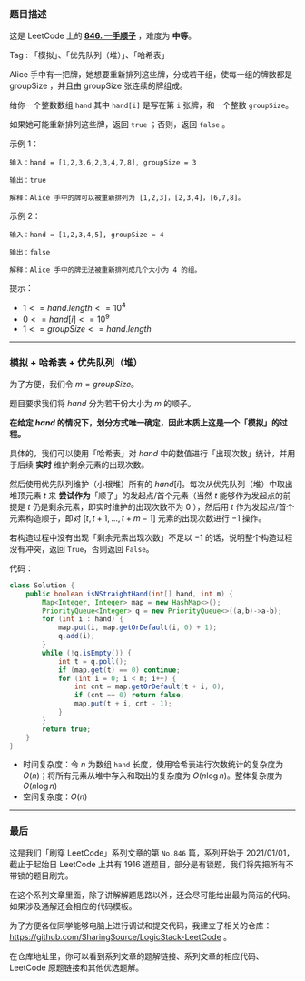### 题目描述

这是 LeetCode 上的 **[846. 一手顺子](https://leetcode-cn.com/problems/hand-of-straights/solution/gong-shui-san-xie-shu-ju-jie-gou-mo-ni-t-4hxw/)** ，难度为 **中等**。

Tag : 「模拟」、「优先队列（堆）」、「哈希表」



Alice 手中有一把牌，她想要重新排列这些牌，分成若干组，使每一组的牌数都是 groupSize ，并且由 groupSize 张连续的牌组成。

给你一个整数数组 `hand` 其中 `hand[i]` 是写在第 `i` 张牌，和一个整数 `groupSize`。

如果她可能重新排列这些牌，返回 `true` ；否则，返回 `false` 。

示例 1：
```
输入：hand = [1,2,3,6,2,3,4,7,8], groupSize = 3

输出：true

解释：Alice 手中的牌可以被重新排列为 [1,2,3]，[2,3,4]，[6,7,8]。
```
示例 2：
```
输入：hand = [1,2,3,4,5], groupSize = 4

输出：false

解释：Alice 手中的牌无法被重新排列成几个大小为 4 的组。
```

提示：
* $1 <= hand.length <= 10^4$
* $0 <= hand[i] <= 10^9$
* $1 <= groupSize <= hand.length$

---

### 模拟 + 哈希表 + 优先队列（堆）

为了方便，我们令 $m = groupSize$。

题目要求我们将 $hand$ 分为若干份大小为 $m$ 的顺子。

**在给定 $hand$ 的情况下，划分方式唯一确定，因此本质上这是一个「模拟」的过程。**

具体的，我们可以使用「哈希表」对 $hand$ 中的数值进行「出现次数」统计，并用于后续 **实时** 维护剩余元素的出现次数。

然后使用优先队列维护（小根堆）所有的 $hand[i]$。每次从优先队列（堆）中取出堆顶元素 $t$ 来 **尝试作为**「顺子」的发起点/首个元素（当然 $t$ 能够作为发起点的前提是 $t$ 仍是剩余元素，即实时维护的出现次数不为 $0$ ），然后用 $t$ 作为发起点/首个元素构造顺子，即对 $[t, t + 1, ... , t + m - 1]$ 元素的出现次数进行 $-1$ 操作。

若构造过程中没有出现「剩余元素出现次数」不足以 $-1$ 的话，说明整个构造过程没有冲突，返回 `True`，否则返回 `False`。

代码：
```Java
class Solution {
    public boolean isNStraightHand(int[] hand, int m) {
        Map<Integer, Integer> map = new HashMap<>();
        PriorityQueue<Integer> q = new PriorityQueue<>((a,b)->a-b);
        for (int i : hand) {
            map.put(i, map.getOrDefault(i, 0) + 1);
            q.add(i);
        }
        while (!q.isEmpty()) {
            int t = q.poll();
            if (map.get(t) == 0) continue;
            for (int i = 0; i < m; i++) {
                int cnt = map.getOrDefault(t + i, 0);
                if (cnt == 0) return false;
                map.put(t + i, cnt - 1);
            }
        }
        return true;
    }
}
```
* 时间复杂度：令 $n$ 为数组 `hand` 长度，使用哈希表进行次数统计的复杂度为 $O(n)$；将所有元素从堆中存入和取出的复杂度为 $O(n\log{n})$。整体复杂度为 $O(n\log{n})$
* 空间复杂度：$O(n)$

---

### 最后

这是我们「刷穿 LeetCode」系列文章的第 `No.846` 篇，系列开始于 2021/01/01，截止于起始日 LeetCode 上共有 1916 道题目，部分是有锁题，我们将先把所有不带锁的题目刷完。

在这个系列文章里面，除了讲解解题思路以外，还会尽可能给出最为简洁的代码。如果涉及通解还会相应的代码模板。

为了方便各位同学能够电脑上进行调试和提交代码，我建立了相关的仓库：https://github.com/SharingSource/LogicStack-LeetCode 。

在仓库地址里，你可以看到系列文章的题解链接、系列文章的相应代码、LeetCode 原题链接和其他优选题解。


